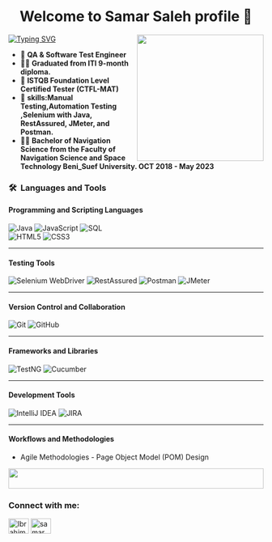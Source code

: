 <h1 align="center">Welcome to  Samar Saleh profile 👋 </h1>
<img width="250" align="right" src="https://c.tenor.com/_DOBjnGspYAAAAAM/code-coding.gif">




 <a href="https://git.io/typing-svg"><img src="https://readme-typing-svg.demolab.com?font=Fira+Code&pause=1000&color=EEC7E1&center=true&vCenter=true&random=false&width=435&lines=A+QA+&+Software+Test+Engineer+;A+Software+Engineer+!;Always+learn+new+things+!" alt="Typing SVG" /></a>
</p>



 

- 🏢 **QA & Software Test Engineer**
- 👨‍💻 **Graduated from ITI 9-month diploma.**
- 🌱 **ISTQB Foundation Level Certified Tester (CTFL-MAT)**
- 💬 **skills:Manual Testing,Automation Testing ,Selenium with Java, RestAssured, JMeter, and Postman.**
- 👨‍💻 **Bachelor of Navigation Science from the Faculty of Navigation Science and Space Technology Beni_Suef
      University. OCT 2018 - May 2023**





### 🛠 &nbsp;Languages and Tools

#### **Programming and Scripting Languages**  
![Java](https://img.shields.io/badge/-Java-%23F05032?style=flat-square&logo=java&logoColor=white) ![JavaScript](https://img.shields.io/badge/-JavaScript-black?style=flat-square&logo=javascript)  ![SQL](https://img.shields.io/badge/-SQL-%234169E1?style=flat-square&logo=mysql&logoColor=white)  
![HTML5](https://img.shields.io/badge/-HTML5-%23E44D27?style=flat-square&logo=html5&logoColor=white)  ![CSS3](https://img.shields.io/badge/-CSS3-%231572B6?style=flat-square&logo=css3)

---

#### **Testing Tools**  
![Selenium WebDriver](https://img.shields.io/badge/-Selenium%20WebDriver-43B02A?style=flat-square&logo=selenium&logoColor=white)  ![RestAssured](https://img.shields.io/badge/-RestAssured-%231B9AAA?style=flat-square&logo=api&logoColor=white) 
![Postman](https://img.shields.io/badge/-Postman-%23FF6C37?style=flat-square&logo=postman&logoColor=white)  ![JMeter](https://img.shields.io/badge/-Apache%20JMeter-5A545C?style=flat-square&logo=apache&logoColor=white)

---

#### **Version Control and Collaboration**  
![Git](https://img.shields.io/badge/-Git-%23F05032?style=flat-square&logo=git&logoColor=white)  ![GitHub](https://img.shields.io/badge/-GitHub-181717?style=flat-square&logo=github&logoColor=white)

---

#### **Frameworks and Libraries**  
![TestNG](https://img.shields.io/badge/-TestNG-%23181717?style=flat-square&logo=testng&logoColor=white)  ![Cucumber](https://img.shields.io/badge/-Cucumber-23D97D?style=flat-square&logo=cucumber&logoColor=white)

---

#### **Development Tools**  
![IntelliJ IDEA](https://img.shields.io/badge/-IntelliJ%20IDEA-000000?style=flat-square&logo=intellij-idea&logoColor=white)  ![JIRA](https://img.shields.io/badge/-JIRA-%230A64C9?style=flat-square&logo=jira&logoColor=white)

---

#### **Workflows and Methodologies**  
- Agile Methodologies  - Page Object Model (POM) Design  

 <img src="https://github.com/Govindv7555/Govindv7555/blob/main/49e76e0596857673c5c80c85b84394c1.gif" width=100% height=40px>

<h3 align="left">Connect with me:</h3>
<p align="left">
<a href="https://www.linkedin.com/in/samarsalh/" target="blank"><img align="center" src="https://raw.githubusercontent.com/rahuldkjain/github-profile-readme-generator/master/src/images/icons/Social/linked-in-alt.svg" alt="Ibrahim Elsaeed" height="30" width="40" /></a>
<a href="https://www.facebook.com/maybe.good.35/" target="blank"><img align="center" src="https://raw.githubusercontent.com/rahuldkjain/github-profile-readme-generator/master/src/images/icons/Social/facebook.svg" alt="samar saleh" height="30" width="40" /></a>


